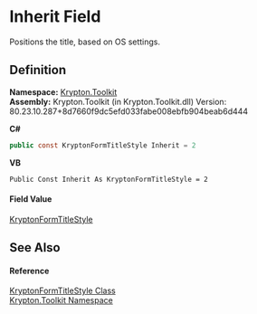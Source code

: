 # Inherit Field


Positions the title, based on OS settings.



## Definition
**Namespace:** <a href="79d2eac2-21f4-54ff-7552-b20c33c30600.md">Krypton.Toolkit</a>  
**Assembly:** Krypton.Toolkit (in Krypton.Toolkit.dll) Version: 80.23.10.287+8d7660f9dc5efd033fabe008ebfb904beab6d444

**C#**
``` C#
public const KryptonFormTitleStyle Inherit = 2
```
**VB**
``` VB
Public Const Inherit As KryptonFormTitleStyle = 2
```



#### Field Value
<a href="c5a29bcd-5ccb-fa58-e81c-587716d4daab.md">KryptonFormTitleStyle</a>

## See Also


#### Reference
<a href="c5a29bcd-5ccb-fa58-e81c-587716d4daab.md">KryptonFormTitleStyle Class</a>  
<a href="79d2eac2-21f4-54ff-7552-b20c33c30600.md">Krypton.Toolkit Namespace</a>  
